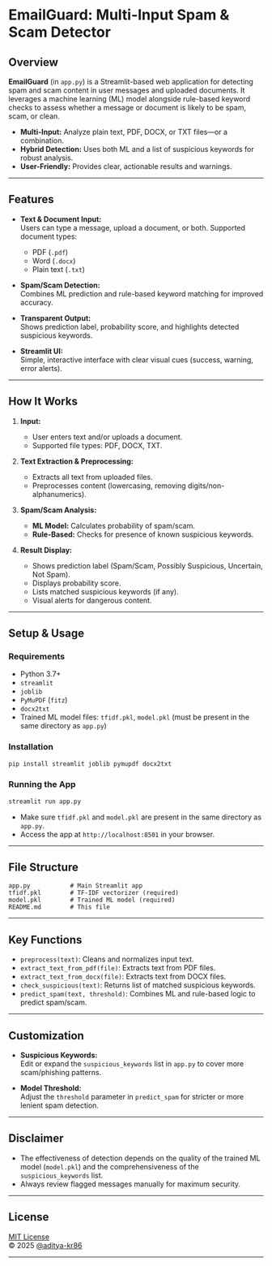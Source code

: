 # EmailGuard: Multi-Input Spam & Scam Detector

## Overview

**EmailGuard** (in `app.py`) is a Streamlit-based web application for detecting spam and scam content in user messages and uploaded documents. It leverages a machine learning (ML) model alongside rule-based keyword checks to assess whether a message or document is likely to be spam, scam, or clean.

- **Multi-Input:** Analyze plain text, PDF, DOCX, or TXT files—or a combination.
- **Hybrid Detection:** Uses both ML and a list of suspicious keywords for robust analysis.
- **User-Friendly:** Provides clear, actionable results and warnings.

---

## Features

- **Text & Document Input:**  
  Users can type a message, upload a document, or both. Supported document types:
  - PDF (`.pdf`)
  - Word (`.docx`)
  - Plain text (`.txt`)

- **Spam/Scam Detection:**  
  Combines ML prediction and rule-based keyword matching for improved accuracy.

- **Transparent Output:**  
  Shows prediction label, probability score, and highlights detected suspicious keywords.

- **Streamlit UI:**  
  Simple, interactive interface with clear visual cues (success, warning, error alerts).

---

## How It Works

1. **Input:**  
   - User enters text and/or uploads a document.
   - Supported file types: PDF, DOCX, TXT.

2. **Text Extraction & Preprocessing:**  
   - Extracts all text from uploaded files.
   - Preprocesses content (lowercasing, removing digits/non-alphanumerics).

3. **Spam/Scam Analysis:**  
   - **ML Model:** Calculates probability of spam/scam.
   - **Rule-Based:** Checks for presence of known suspicious keywords.

4. **Result Display:**  
   - Shows prediction label (Spam/Scam, Possibly Suspicious, Uncertain, Not Spam).
   - Displays probability score.
   - Lists matched suspicious keywords (if any).
   - Visual alerts for dangerous content.

---

## Setup & Usage

### Requirements

- Python 3.7+
- `streamlit`
- `joblib`
- `PyMuPDF` (`fitz`)
- `docx2txt`
- Trained ML model files: `tfidf.pkl`, `model.pkl` (must be present in the same directory as `app.py`)

### Installation

```bash
pip install streamlit joblib pymupdf docx2txt
```

### Running the App

```bash
streamlit run app.py
```

- Make sure `tfidf.pkl` and `model.pkl` are present in the same directory as `app.py`.
- Access the app at `http://localhost:8501` in your browser.

---

## File Structure

```
app.py           # Main Streamlit app
tfidf.pkl        # TF-IDF vectorizer (required)
model.pkl        # Trained ML model (required)
README.md        # This file
```

---

## Key Functions

- `preprocess(text)`: Cleans and normalizes input text.
- `extract_text_from_pdf(file)`: Extracts text from PDF files.
- `extract_text_from_docx(file)`: Extracts text from DOCX files.
- `check_suspicious(text)`: Returns list of matched suspicious keywords.
- `predict_spam(text, threshold)`: Combines ML and rule-based logic to predict spam/scam.

---

## Customization

- **Suspicious Keywords:**  
  Edit or expand the `suspicious_keywords` list in `app.py` to cover more scam/phishing patterns.

- **Model Threshold:**  
  Adjust the `threshold` parameter in `predict_spam` for stricter or more lenient spam detection.

---

## Disclaimer

- The effectiveness of detection depends on the quality of the trained ML model (`model.pkl`) and the comprehensiveness of the `suspicious_keywords` list.
- Always review flagged messages manually for maximum security.

---

## License

[MIT License](LICENSE)  
© 2025 [@aditya-kr86](https://github.com/aditya-kr86)

---
